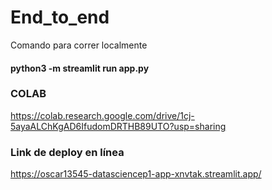 # End_to_end
Comando para correr localmente
####  python3 -m streamlit run app.py

### COLAB
https://colab.research.google.com/drive/1cj-5ayaALChKgAD6IfudomDRTHB89UTO?usp=sharing

### Link de deploy en línea
https://oscar13545-datasciencep1-app-xnvtak.streamlit.app/
